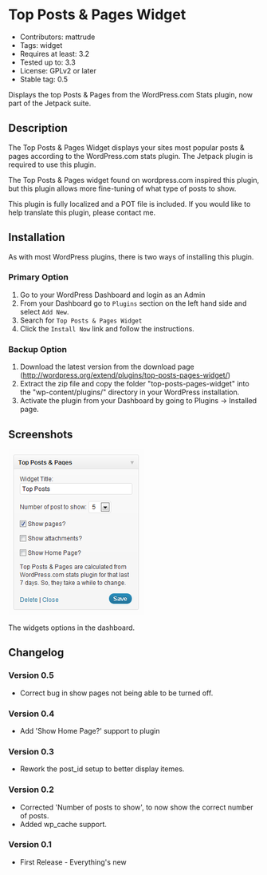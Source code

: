 # Top Posts & Pages Widget

* Contributors: mattrude
* Tags: widget
* Requires at least: 3.2
* Tested up to: 3.3
* License: GPLv2 or later
* Stable tag: 0.5

Displays the top Posts & Pages from the WordPress.com Stats plugin, now part of the Jetpack suite.

## Description

The Top Posts & Pages Widget displays your sites most popular posts & pages according to the WordPress.com stats plugin. The Jetpack plugin is required to use this plugin.

The Top Posts & Pages widget found on wordpress.com inspired this plugin, but this plugin allows more fine-tuning of what type of posts to show.

This plugin is fully localized and a POT file is included.  If you would like to help translate this plugin, please contact me.

## Installation

As with most WordPress plugins, there is two ways of installing this plugin.

### Primary Option

1. Go to your WordPress Dashboard and login as an Admin
1. From your Dashboard go to `Plugins` section on the left hand side and select `Add New`.
1. Search for `Top Posts & Pages Widget`
1. Click the `Install Now` link and follow the instructions.

### Backup Option

1. Download the latest version from the download page (http://wordpress.org/extend/plugins/top-posts-pages-widget/)
1. Extract the zip file and copy the folder "top-posts-pages-widget" into the "wp-content/plugins/" directory in your WordPress installation.
1. Activate the plugin from your Dashboard by going to Plugins -> Installed page.

## Screenshots

![The widgets options in the dashboard.](https://github.com/mattrude/top-posts-pages/raw/master/screenshot-1.png)

The widgets options in the dashboard.

## Changelog

### Version 0.5

* Correct bug in show pages not being able to be turned off.

### Version 0.4

* Add 'Show Home Page?' support to plugin

### Version 0.3

* Rework the post_id setup to better display itemes.

### Version 0.2

* Corrected 'Number of posts to show', to now show the correct number of posts.
* Added wp_cache support.

### Version 0.1

* First Release - Everything's new
